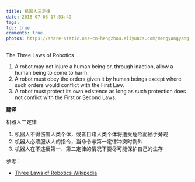 ```yaml
---
title: 机器人三定律
date: 2018-07-03 17:53:49
tags:
toc: true
comments: true
photos: https://share-static.oss-cn-hangzhou.aliyuncs.com/mengyangyang.org/pictures/machine-law.jpeg
---
```


The Three Laws of Robotics

<!-- more -->

1. A robot may not injure a human being or, through inaction, allow a human being to come to harm.
2. A robot must obey the orders given it by human beings except where such orders would conflict with the First Law.
3. A robot must protect its own existence as long as such protection does not conflict with the First or Second Laws.



**翻译**

机器人三定律

1. 机器人不得伤害人类个体，或者目睹人类个体将遭受危险而袖手旁观
2. 机器人必须服从人的指令，当命令与第一定律冲突时例外
3. 机器人在不违反第一、第二定律的情况下要尽可能保护自己的生存

参考：

* [Three Laws of Robotics Wikipedia](https://en.wikipedia.org/wiki/Three_Laws_of_Robotics)